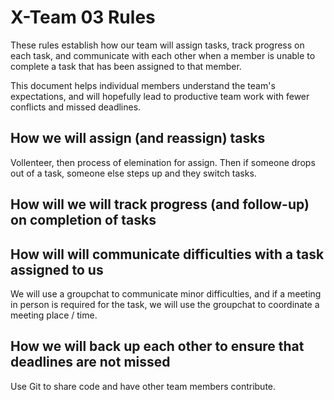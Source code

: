 # X-Team 03 Rules

These rules establish how our team will assign tasks,
track progress on each task, and communicate with each other 
when a member is unable to complete a task that has been assigned to that member.

This document helps individual members understand the team's expectations,
and will hopefully lead to productive team work with fewer conflicts
and missed deadlines.

## How we will assign (and reassign) tasks
Vollenteer, then process of elemination for assign. Then if someone drops out of a task, 
someone else steps up and they switch tasks.

## How will we will track progress (and follow-up) on completion of tasks



## How will will communicate difficulties with a task assigned to us
We will use a groupchat to communicate minor difficulties, and if a meeting in person is required for the task, we will use the groupchat to coordinate a meeting place / time.


## How we will back up each other to ensure that deadlines are not missed
Use Git to share code and have other team members contribute.




